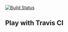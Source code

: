 [![Build Status](https://travis-ci.org/enotowombat/play-with-travis.svg?branch=master)](https://travis-ci.org/enotowombat/play-with-travis)
## Play with Travis CI
